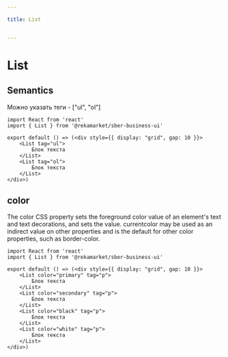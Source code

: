 ```yaml
---

title: List


---
```


# List

## Semantics
Можно указать теги - ["ul", "ol"]

```tsx
import React from 'react'
import { List } from '@rekamarket/sber-business-ui'

export default () => (<div style={{ display: "grid", gap: 10 }}>
	<List tag="ul">
		Блок текста
	</List>
	<List tag="ol">
		Блок текста
	</List>
</div>)
```

## color
The color CSS property sets the foreground color value of an element's text and text decorations, and sets the <currentcolor> value. currentcolor may be used as an indirect value on other properties and is the default for other color properties, such as border-color.

```tsx
import React from 'react'
import { List } from '@rekamarket/sber-business-ui'

export default () => (<div style={{ display: "grid", gap: 10 }}>
	<List color="primary" tag="p">
		Блок текста
	</List>
	<List color="secondary" tag="p">
		Блок текста
	</List>
	<List color="black" tag="p">
		Блок текста
	</List>
	<List color="white" tag="p">
		Блок текста
	</List>
</div>)
```
